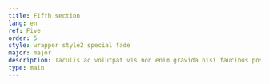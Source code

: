 ```yaml
---
title: Fifth section
lang: en
ref: Five
order: 5
style: wrapper style2 special fade
major: major
description: Iaculis ac volutpat vis non enim gravida nisi faucibus posuere arcu consequat
type: main
---
```

